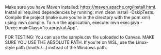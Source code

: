 Make sure you have Maven installed: https://maven.apache.org/install.html. Install all required dependencies by running: mvn clean install -DskipTests. Compile the project (make sure you're in the directory with the pom.xml) using: mvn compile. To run the application, execute: mvn exec:java -Dexec.mainClass="io.apraskal.App".

FOR TESTING: You can use the sample.csv file uploaded to Canvas. MAKE SURE YOU USE THE ABSOLUTE PATH. If you're on WSL, use the Linux-style path (/mnt/c/...) instead of the Windows path.
